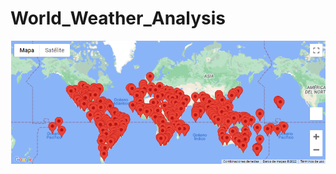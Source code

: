 # World_Weather_Analysis
![image](https://github.com/RodrigoCR25/World_Weather_Analysis/blob/main/Vacation%20Search%20Map.png)


